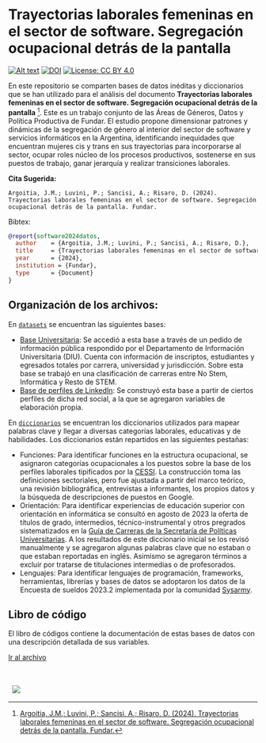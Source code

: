 # Trayectorias laborales femeninas en el sector de software. Segregación ocupacional detrás de la pantalla

[![Alt text](https://fund.ar/wp-content/uploads/2024/10/softgen.jpg)](https://fund.ar/publicacion/trayectorias-laborales-femeninas-en-la-industria-del-software/)
[![DOI](https://zenodo.org/badge/DOI/10.5281/zenodo.14014792.svg)](https://doi.org/10.5281/zenodo.14014792)
[![License: CC BY 4.0](https://img.shields.io/badge/License-CC%20BY%20NC%20SA%204.0-lightgrey.svg)](https://creativecommons.org/licenses/by/4.0/)

En este repositorio se comparten bases de datos inéditas y diccionarios que se han utilizado para el análisis del documento **Trayectorias laborales femeninas en el sector de software. Segregación ocupacional detrás de la pantalla** [^1]. Este es un trabajo conjunto de las Áreas de Géneros, Datos y Política Productiva de Fundar. El estudio propone dimensionar patrones y dinámicas de la segregación de género al interior del sector de software y servicios informáticos en la Argentina, identificando inequidades que encuentran mujeres cis y trans en sus trayectorias para incorporarse al sector, ocupar roles núcleo de los procesos productivos, sostenerse en sus puestos de trabajo, ganar jerarquía y realizar transiciones laborales. 


[^1]: [Argoitia, J.M.; Luvini, P.; Sancisi, A.; Risaro, D. (2024). Trayectorias laborales femeninas en el sector de software. Segregación ocupacional detrás de la pantalla. Fundar.](https://fund.ar/publicacion/trayectorias-laborales-femeninas-en-la-industria-del-software/)


**Cita Sugerida:**
```
Argoitia, J.M.; Luvini, P.; Sancisi, A.; Risaro, D. (2024). Trayectorias laborales femeninas en el sector de software. Segregación ocupacional detrás de la pantalla. Fundar.
```

Bibtex:
```bibtex
@report{software2024datos,
  author    = {Argoitia, J.M.; Luvini, P.; Sancisi, A.; Risaro, D.},
  title     = {Trayectorias laborales femeninas en el sector de software. Segregación ocupacional detrás de la pantalla.},
  year      = {2024},
  institution = {Fundar},
  type      = {Document}
}

```

## Organización de los archivos:

En [`datasets`](./datasets/) se encuentran las siguientes bases:
- [Base Universitaria](./datasets/base_universitaria.csv): Se accedió a esta base a través de un pedido de información pública respondido por el Departamento de Información Universitaria (DIU). Cuenta con información de inscriptos, estudiantes y egresados totales por carrera, universidad y jurisdicción. Sobre esta base se trabajó en una clasificación de carreras entre No Stem, Informática y Resto de STEM.
- [Base de perfiles de LinkedIn](./datasets/base_perfiles.csv): Se construyó esta base a partir de ciertos perfiles de dicha red social, a la que se agregaron variables de elaboración propia.

En [`diccionarios`](./diccionarios/) se encuentran los diccionarios utilizados para mapear palabras clave y llegar a diversas categorías laborales, educativas y de habilidades. Los diccionarios están repartidos en las siguientes pestañas:
- Funciones: Para identificar funciones en la estructura ocupacional, se asignaron categorías ocupacionales a los puestos sobre la base de los perfiles laborales tipificados por la [CESSI](https://cessi.org.ar/perfiles-it/). La construcción toma las definiciones sectoriales, pero fue ajustada a partir del marco teórico, una revisión bibliográfica, entrevistas a informantes, los propios datos y la búsqueda de descripciones de puestos en Google.
- Orientación: Para identificar experiencias de educación superior con orientación en informática se consultó en agosto de 2023 la oferta de títulos de grado, intermedios, técnico-instrumental y otros pregrados sistematizados en la [Guía de Carreras de la Secretaría de Políticas Universitarias](https://guiadecarreras.siu.edu.ar/carreras_de_pregrado_y_grado.php). A los resultados de este diccionario inicial se los revisó manualmente y se agregaron algunas palabras clave que no estaban o que estaban reportadas en inglés. Asimismo se agregaron términos a excluir por tratarse de titulaciones intermedias o de profesorados.
- Lenguajes: Para identificar lenguajes de programación, frameworks, herramientas, librerías y bases de datos se adoptaron los datos de la Encuesta de sueldos 2023.2 implementada por la comunidad [Sysarmy](https://sysarmy.com/blog/posts/resultados-de-la-encuesta-de-sueldos-2023-2/).

## Libro de código

El libro de códigos contiene la documentación de estas bases de datos con una descripción detallada de sus variables.

[Ir al archivo](https://github.com/datos-Fundar/software_trayectorias/blob/main/Libro%20de%20c%C3%B3digos.pdf)


<div>&nbsp;</div>
<div>&nbsp;</div>
<div>
  &nbsp;
  <a href="https://fund.ar">
  <picture>
    <source media="(prefers-color-scheme: dark)" srcset="https://github.com/datos-Fundar/fundartools/assets/86327859/6ef27bf9-141f-4537-9d78-e16b80196959">
    <source media="(prefers-color-scheme: light)" srcset="https://github.com/datos-Fundar/fundartools/assets/86327859/aa8e7c72-4fad-403a-a8b9-739724b4c533">
    <img src="fund.ar"></img>
  </picture>
</a>

</div>
